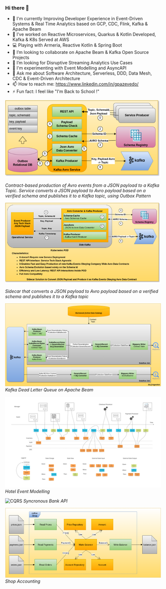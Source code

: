 ### Hi there 👋

- 🔭 I'm currently Improving Developer Experience in Event-Driven Systems & Real Time Analytics based on GCP, CDC, Flink, Kafka & Apache Beam
- 🌱 I’ve worked on Reactive Microservices, Quarkus & Kotlin Developed, Kafka & K8s Served at AWS
- 💻 Playing with Armeria, Reactive Kotlin & Spring Boot
- 👯 I’m looking to collaborate on Apache Beam & Kafka Open Source Projects
- 🤔 I’m looking for Disruptive Streaming Analytics Use Cases
- 🚀 I'm experimenting with Event Modelling and AsyncAPI
- 💬 Ask me about Software Architecture, Serverless, DDD, Data Mesh, CDC & Event-Driven Architecture
- 📫 How to reach me: https://www.linkedin.com/in/gpazevedo/
- ⚡ Fun fact: I feel like "I'm Back to School !"

![Kafka Ingestor](./Kafka_Service.png)

*Contract-based production of Avro events from a JSON payload to a Kafka Topic. Service converts a JSON payload to Avro payload based on a verified schema and publishes it to a Kafka topic, using Outbox Pattern*

![Side Kafka](./Side-Kafka-EN.png)

*Sidecar that converts a JSON payload to Avro payload based on a verified schema and publishes it to a Kafka topic*

![Kafka DLQ on Apache Beam](./Beam_Kafka_DLQ.png)
*Kafka Dead Letter Queue on Apache Beam*

![Event Modelling](./blueprint.jpg)
*Hotel Event Modelling*

![CQRS](https://github.com/gpazevedo/account_api/blob/main/docs/Accounts_API.png)
*Syncronous Bank API*

![ETL Hexagonal](./CoffeeShop_Architecture.png) <br>
*Shop Accounting*
